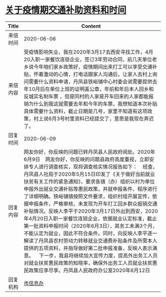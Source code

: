 # <a href="http://www.shangluo.gov.cn/zmhd/ldxxxx.jsp?urltype=leadermail.LeaderMailContentUrl&wbtreeid=1112&leadermailid=5982">关于疫情期交通补助资料和时间</a>
| Title |                                                                                                                                                                                                                                             Content                                                                                                                                                                                                                                              |
|:-----:|--------------------------------------------------------------------------------------------------------------------------------------------------------------------------------------------------------------------------------------------------------------------------------------------------------------------------------------------------------------------------------------------------------------------------------------------------------------------------------------------------|
| 来信时间  | 2020-06-06                                                                                                                                                                                                                                                                                                                                                                                                                                                                                       |
| 来信内容  | 受疫情影响失业，我在2020年3月17去西安寻找工作，4月20入职一家餐饮连锁企业，签订3年劳动合同，前几天单位老乡说今年咱们家乡政策好，疫情期间出来打工可以享受交通补贴，怀着激动的心情，打电话跟家人沟通后，让家人去村上询问需要什么资料申请，丹凤县铁峪铺中心村委会说需要提供去年10月后在单位上班的证明盖公章，年前和年后本人回乡和反城实名制车票 ，但是同村的人家是开车回来的人家都能报销为什么到我这就需要去年和今年的车票，我想知道本次补贴具体需要什么资料，截止日期是几号，家里不知道有这项政策，村上说6月3号村里资料已经提交了，意思是我现在弄迟了。                                                                                                                                                                                                               |
| 回复时间  | 2020-06-09                                                                                                                                                                                                                                                                                                                                                                                                                                                                                       |
| 回复内容  | 网友你好，你反映的问题已转丹凤县人民政府阅处。2020年6月9日    网友你好，你反映的问题县政府高度重视，立即安排专人进行调查核实，现将调查核实情况报告如下：    经查，丹凤县人社局于2020年5月15日印发了《关于做好当前就业扶贫有关工作的紧急通知》，要求各镇（办）组织以村为单位申报外出就业交通补贴等惠民政策，并就申报条件、程序进行了详细明确。铁峪铺镇按照文件要求，组织村组开展宣传，依据申报条件，严格审核，未发现为开车打工回乡群众报销交通补贴情况。反映人李平于2020年3月17日外出到西安，2020年4月20日入职一家餐饮连锁企业，依据就业认定标准，截止第一批资料申报时间（2020年6月3日），其务工未满3个月，不能认定为就业，因此不符合条件。同时，向反映人李平逐一解读了丹凤县农村劳动力转移就业交通费补贴条件及所需本人提供的五项资料，并指导做好第二批申报准备，反映人表示满意。    下一步，我县将继续加大宣传力度，提高外出务工人员对就业扶贫惠民政策的知晓率，确保外出务工人员就业扶贫惠民政策应享尽享。丹凤县人民政府办公室2020年6月12日 |
| 回复机构  | <a href="../../category/agencies/市信息办.md">市信息办</a>                                                                                                                                                                                                                                                                                                                                                                                                                                               |